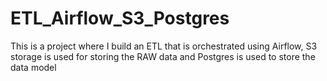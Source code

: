 # ETL_Airflow_S3_Postgres
This is a project where I build an ETL that is orchestrated using Airflow, S3 storage is used for storing the RAW data and Postgres is used to store the data model
